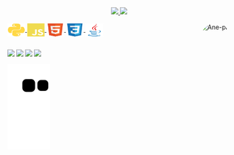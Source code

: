 <div align="center">
  <a href="https://github.com/ThatianeDeboleto">
  <img height="180em" src="https://github-readme-stats.vercel.app/api?username=DevSoftw3&show_icons=true&theme=great-gatsby&include_all_commits=true&count_private=true"/>
  <img height="180em" src="https://github-readme-stats.vercel.app/api/top-langs/?username=DevSoftw3&layout=compact&langs_count=7&theme=great-gatsby"/>
</div>
<div style="display: inline_block"><br>
    <img align="center" alt="Ane-Python" height="30" width="40" src="https://raw.githubusercontent.com/devicons/devicon/master/icons/python/python-plain.svg">
  <img align="center" alt="Ane-Js" height="30" width="40" src="https://raw.githubusercontent.com/devicons/devicon/master/icons/javascript/javascript-plain.svg">
  <img align="center" alt="Ane-HTML" height="30" width="40" src="https://raw.githubusercontent.com/devicons/devicon/master/icons/html5/html5-original.svg">
  <img align="center" alt="Ane-CSS" height="30" width="40" src="https://raw.githubusercontent.com/devicons/devicon/master/icons/css3/css3-original.svg">
  <img align="center" alt="Ane-Java" height="30" width="40" src="https://raw.githubusercontent.com/devicons/devicon/master/icons/java/java-original.svg">
  <img align="right" alt="Ane-pic" height="100" style="border-radius:45px;" src="https://pa1.narvii.com/6730/6aa5f0160df9de48ef128e15c602521d0132f936_hq.gif">
</div>
  
  ##
 
<div> 
   
  <a href="https://codepen.io/AneDeboleto/pen/oNwPxVX" target="_blank"><img src="https://img.shields.io/badge/-codepen-%FF7F3F?style=for-the-badge&logo=codepen&logoColor=white" target="_blank"></a>
  <a href="https://www.instagram.com/anenimtzz" target="_blank"><img src="https://img.shields.io/badge/-Instagram-%23E4405F?style=for-the-badge&logo=instagram&logoColor=white" target="_blank"></a>
  <a href = "mailto:deboletothatiane@gmail.com"><img src="https://img.shields.io/badge/-Gmail-%23333?style=for-the-badge&logo=gmail&logoColor=white" target="_blank"></a>
  <a href="https://www.linkedin.com/in/thatiane-deboleto-1a8844221/" target="_blank"><img src="https://img.shields.io/badge/-LinkedIn-%230077B5?style=for-the-badge&logo=linkedin&logoColor=white" target="_blank"></a> 
 
  ![snake gif](https://github.com/DevSoftw3/DevSoftw3/blob/output/github-contribution-grid-snake.svg)
  
</div>
